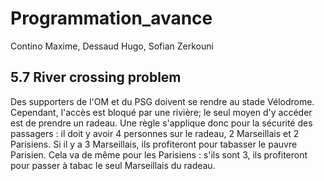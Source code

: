 # Programmation_avance
Contino Maxime, Dessaud Hugo, Sofian Zerkouni
## 5.7 River crossing problem

Des supporters de l'OM et du PSG doivent se rendre au stade Vélodrome. Cependant, l'accès est bloqué par une rivière; le seul moyen d'y accéder est de prendre un radeau. Une règle s'applique donc pour la sécurité des passagers : il doit y avoir 4 personnes sur le radeau, 2 Marseillais et 2 Parisiens.
Si il y a 3 Marseillais, ils profiteront pour tabasser le pauvre Parisien. Cela va de même pour les Parisiens : s'ils sont 3, ils profiteront pour passer à tabac le seul Marseillais du radeau.

